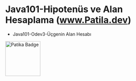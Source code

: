  # Java101-Hipotenüs ve Alan Hesaplama (www.Patila.dev)
 - Java101-Odev3-Üçgenin Alan Hesabı

 <a href="https://app.patika.dev/rosalie" target="blank"><img src="https://global-uploads.webflow.com/6097e0eca1e87557da031fef/609859a191abe5d64b17fed3_Patika%20logo-p-500.png" height="110" alt="Patika Badge"/></a>

